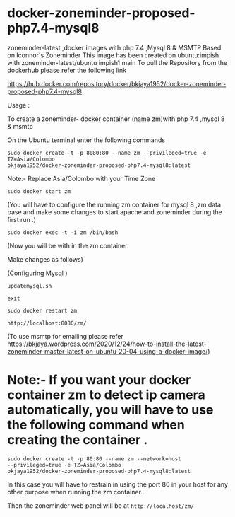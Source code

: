 # docker-zoneminder-proposed-php7.4-mysql8
zoneminder-latest ,docker images with php 7.4 ,Mysql 8 &amp; MSMTP
Based on Iconnor's Zoneminder 
This image has been created on ubuntu:impish  with zoneminder-latest/ubuntu impish1  main
To pull the Repository from the dockerhub
please refer the following link

https://hub.docker.com/repository/docker/bkjaya1952/docker-zoneminder-proposed-php7.4-mysql8


Usage :

To create a zoneminder- docker container (name zm)with php 7.4 ,mysql 8 & msmtp

On the Ubuntu terminal enter the following commands

<code>sudo docker create -t -p 8080:80 --name zm --privileged=true -e TZ=Asia/Colombo bkjaya1952/docker-zoneminder-proposed-php7.4-mysql8:latest</code>

Note:- Replace Asia/Colombo  with your Time Zone 

<code>sudo docker start zm</code>

(You will have to configure the running zm container for mysql 8 ,zm data base and make some changes to start apache and zoneminder during the first run .)

<code>sudo docker exec -t -i zm /bin/bash</code>

(Now  you will be with in the zm container.

Make changes as follows)

(Configuring Mysql )

<code>updatemysql.sh</code>

<code>exit</code>

<code>sudo docker restart zm</code>

<code>http://localhost:8080/zm/</code>

(To use msmtp for emailing please refer https://bkjaya.wordpress.com/2020/12/24/how-to-install-the-latest-zoneminder-master-latest-on-ubuntu-20-04-using-a-docker-image/)



# Note:- If you want your docker container zm to detect ip camera automatically, you will have to use the following command when creating the container .

<code>sudo docker create -t -p 80:80 --name zm --network=host --privileged=true -e TZ=Asia/Colombo bkjaya1952/docker-zoneminder-proposed-php7.4-mysql8:latest</code>

In this case you will have to restrain in using the port 80 in your host for any other purpose when running the zm container.

Then the zoneminder web panel will be at <code>http://localhost/zm/</code>






